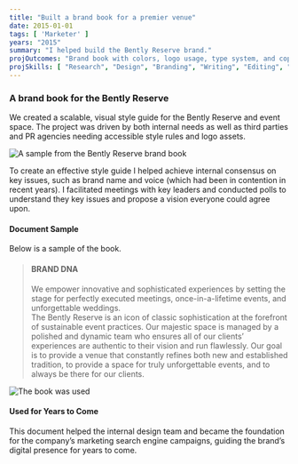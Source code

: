 ```yaml
---
title: "Built a brand book for a premier venue"
date: 2015-01-01
tags: [ 'Marketer' ]
years: "2015"
summary: "I helped build the Bently Reserve brand."
projOutcomes: "Brand book with colors, logo usage, type system, and copy/photo style guide guiding internal use and third parties."
projSkills: [ "Research", "Design", "Branding", "Writing", "Editing", "Facilitation" ]
---
```


### A brand book for the Bently Reserve

We created a scalable, visual style guide for the Bently Reserve and event space. The project was driven by both internal needs as well as third parties and PR agencies needing accessible style rules and logo assets. 

![A sample from the Bently Reserve brand book](/reserve-brand-book-sample.webp)

To create an effective style guide I helped achieve internal consensus on key issues, such as brand name and voice (which had been in contention in recent years). I facilitated meetings with key leaders and conducted polls to understand they key issues and propose a vision everyone could agree upon. 

#### Document Sample

Below is a sample of the book.

> #### BRAND DNA   
> We empower innovative and sophisticated experiences by setting the stage for perfectly executed meetings, once-in-a-lifetime events, and unforgettable weddings.  
> The Bently Reserve is an icon of classic sophistication at the forefront of sustainable event practices. Our majestic space is managed by a polished and dynamic team who ensures all of our clients’ experiences are authentic to their vision and run flawlessly. Our goal is to provide a venue that constantly refines both new and established tradition, to provide a space for truly unforgettable events, and to always be there for our clients.  

![The book was used ](/br-brand-book-2.webp)

#### Used for Years to Come

This document helped the internal design team and became the foundation for the company&rsquo;s marketing search engine campaigns, guiding the brand&rsquo;s digital presence for years to come.